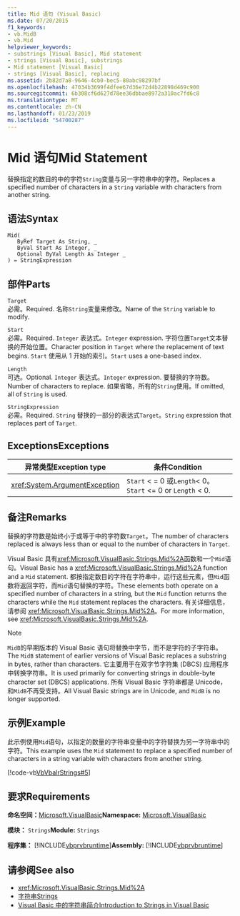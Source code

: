 ```yaml
---
title: Mid 语句 (Visual Basic)
ms.date: 07/20/2015
f1_keywords:
- vb.MidB
- vb.Mid
helpviewer_keywords:
- substrings [Visual Basic], Mid statement
- strings [Visual Basic], substrings
- Mid statement [Visual Basic]
- strings [Visual Basic], replacing
ms.assetid: 2b82d7a8-9646-4cb0-bec5-80abc98297bf
ms.openlocfilehash: 47034b3699f4dfee67d36e72d4b22898d469c900
ms.sourcegitcommit: 6b308cf6d627d78ee36dbbae8972a310ac7fd6c8
ms.translationtype: MT
ms.contentlocale: zh-CN
ms.lasthandoff: 01/23/2019
ms.locfileid: "54700287"
---
```

# <a name="mid-statement"></a><span data-ttu-id="4c7da-102">Mid 语句</span><span class="sxs-lookup"><span data-stu-id="4c7da-102">Mid Statement</span></span>
<span data-ttu-id="4c7da-103">替换指定的数目的中的字符`String`变量与另一字符串中的字符。</span><span class="sxs-lookup"><span data-stu-id="4c7da-103">Replaces a specified number of characters in a `String` variable with characters from another string.</span></span>  
  
## <a name="syntax"></a><span data-ttu-id="4c7da-104">语法</span><span class="sxs-lookup"><span data-stu-id="4c7da-104">Syntax</span></span>  
  
```  
Mid( _  
   ByRef Target As String, _  
   ByVal Start As Integer, _  
   Optional ByVal Length As Integer _  
) = StringExpression  
```  
  
## <a name="parts"></a><span data-ttu-id="4c7da-105">部件</span><span class="sxs-lookup"><span data-stu-id="4c7da-105">Parts</span></span>  
 `Target`  
 <span data-ttu-id="4c7da-106">必需。</span><span class="sxs-lookup"><span data-stu-id="4c7da-106">Required.</span></span> <span data-ttu-id="4c7da-107">名称`String`变量来修改。</span><span class="sxs-lookup"><span data-stu-id="4c7da-107">Name of the `String` variable to modify.</span></span>  
  
 `Start`  
 <span data-ttu-id="4c7da-108">必需。</span><span class="sxs-lookup"><span data-stu-id="4c7da-108">Required.</span></span> <span data-ttu-id="4c7da-109">`Integer` 表达式。</span><span class="sxs-lookup"><span data-stu-id="4c7da-109">`Integer` expression.</span></span> <span data-ttu-id="4c7da-110">字符位置`Target`文本替换的开始位置。</span><span class="sxs-lookup"><span data-stu-id="4c7da-110">Character position in `Target` where the replacement of text begins.</span></span> <span data-ttu-id="4c7da-111">`Start` 使用从 1 开始的索引。</span><span class="sxs-lookup"><span data-stu-id="4c7da-111">`Start` uses a one-based index.</span></span>  
  
 `Length`  
 <span data-ttu-id="4c7da-112">可选。</span><span class="sxs-lookup"><span data-stu-id="4c7da-112">Optional.</span></span> <span data-ttu-id="4c7da-113">`Integer` 表达式。</span><span class="sxs-lookup"><span data-stu-id="4c7da-113">`Integer` expression.</span></span> <span data-ttu-id="4c7da-114">要替换的字符数。</span><span class="sxs-lookup"><span data-stu-id="4c7da-114">Number of characters to replace.</span></span> <span data-ttu-id="4c7da-115">如果省略，所有的`String`使用。</span><span class="sxs-lookup"><span data-stu-id="4c7da-115">If omitted, all of `String` is used.</span></span>  
  
 `StringExpression`  
 <span data-ttu-id="4c7da-116">必需。</span><span class="sxs-lookup"><span data-stu-id="4c7da-116">Required.</span></span> <span data-ttu-id="4c7da-117">`String` 替换的一部分的表达式`Target`。</span><span class="sxs-lookup"><span data-stu-id="4c7da-117">`String` expression that replaces part of `Target`.</span></span>  
  
## <a name="exceptions"></a><span data-ttu-id="4c7da-118">Exceptions</span><span class="sxs-lookup"><span data-stu-id="4c7da-118">Exceptions</span></span>  
  
|<span data-ttu-id="4c7da-119">异常类型</span><span class="sxs-lookup"><span data-stu-id="4c7da-119">Exception type</span></span>|<span data-ttu-id="4c7da-120">条件</span><span class="sxs-lookup"><span data-stu-id="4c7da-120">Condition</span></span>|  
|--------------------|---------------|  
|<xref:System.ArgumentException>|<span data-ttu-id="4c7da-121">`Start` < = 0 或`Length`< 0。</span><span class="sxs-lookup"><span data-stu-id="4c7da-121">`Start` <= 0 or `Length` < 0.</span></span>|  
  
## <a name="remarks"></a><span data-ttu-id="4c7da-122">备注</span><span class="sxs-lookup"><span data-stu-id="4c7da-122">Remarks</span></span>  
 <span data-ttu-id="4c7da-123">替换的字符数是始终小于或等于中的字符数`Target`。</span><span class="sxs-lookup"><span data-stu-id="4c7da-123">The number of characters replaced is always less than or equal to the number of characters in `Target`.</span></span>  
  
 <span data-ttu-id="4c7da-124">Visual Basic 具有<xref:Microsoft.VisualBasic.Strings.Mid%2A>函数和一个`Mid`语句。</span><span class="sxs-lookup"><span data-stu-id="4c7da-124">Visual Basic has a <xref:Microsoft.VisualBasic.Strings.Mid%2A> function and a `Mid` statement.</span></span> <span data-ttu-id="4c7da-125">都按指定数目的字符在字符串中，运行这些元素，但`Mid`函数将返回字符，而`Mid`语句替换的字符。</span><span class="sxs-lookup"><span data-stu-id="4c7da-125">These elements both operate on a specified number of characters in a string, but the `Mid` function returns the characters while the `Mid` statement replaces the characters.</span></span> <span data-ttu-id="4c7da-126">有关详细信息，请参阅 <xref:Microsoft.VisualBasic.Strings.Mid%2A>。</span><span class="sxs-lookup"><span data-stu-id="4c7da-126">For more information, see <xref:Microsoft.VisualBasic.Strings.Mid%2A>.</span></span>  
  
> [!NOTE]
>  <span data-ttu-id="4c7da-127">`MidB`的早期版本的 Visual Basic 语句将替换中字节，而不是字符的子字符串。</span><span class="sxs-lookup"><span data-stu-id="4c7da-127">The `MidB` statement of earlier versions of Visual Basic replaces a substring in bytes, rather than characters.</span></span> <span data-ttu-id="4c7da-128">它主要用于在双字节字符集 (DBCS) 应用程序中转换字符串。</span><span class="sxs-lookup"><span data-stu-id="4c7da-128">It is used primarily for converting strings in double-byte character set (DBCS) applications.</span></span> <span data-ttu-id="4c7da-129">所有 Visual Basic 字符串都是 Unicode，和`MidB`不再受支持。</span><span class="sxs-lookup"><span data-stu-id="4c7da-129">All Visual Basic strings are in Unicode, and `MidB` is no longer supported.</span></span>  
  
## <a name="example"></a><span data-ttu-id="4c7da-130">示例</span><span class="sxs-lookup"><span data-stu-id="4c7da-130">Example</span></span>  
 <span data-ttu-id="4c7da-131">此示例使用`Mid`语句，以指定的数量的字符串变量中的字符替换为另一字符串中的字符。</span><span class="sxs-lookup"><span data-stu-id="4c7da-131">This example uses the `Mid` statement to replace a specified number of characters in a string variable with characters from another string.</span></span>  
  
 [!code-vb[VbVbalrStrings#5](../../../visual-basic/language-reference/functions/codesnippet/VisualBasic/mid-statement_1.vb)]  
  
## <a name="requirements"></a><span data-ttu-id="4c7da-132">要求</span><span class="sxs-lookup"><span data-stu-id="4c7da-132">Requirements</span></span>  
 <span data-ttu-id="4c7da-133">**命名空间：**[Microsoft.VisualBasic](../../../visual-basic/language-reference/runtime-library-members.md)</span><span class="sxs-lookup"><span data-stu-id="4c7da-133">**Namespace:** [Microsoft.VisualBasic](../../../visual-basic/language-reference/runtime-library-members.md)</span></span>  
  
 <span data-ttu-id="4c7da-134">**模块：** `Strings`</span><span class="sxs-lookup"><span data-stu-id="4c7da-134">**Module:** `Strings`</span></span>  
  
 <span data-ttu-id="4c7da-135">**程序集：** [!INCLUDE[vbprvbruntime](~/includes/vbprvbruntime-md.md)]</span><span class="sxs-lookup"><span data-stu-id="4c7da-135">**Assembly:** [!INCLUDE[vbprvbruntime](~/includes/vbprvbruntime-md.md)]</span></span>  
  
## <a name="see-also"></a><span data-ttu-id="4c7da-136">请参阅</span><span class="sxs-lookup"><span data-stu-id="4c7da-136">See also</span></span>
- <xref:Microsoft.VisualBasic.Strings.Mid%2A>
- [<span data-ttu-id="4c7da-137">字符串</span><span class="sxs-lookup"><span data-stu-id="4c7da-137">Strings</span></span>](../../../visual-basic/programming-guide/language-features/strings/index.md)
- [<span data-ttu-id="4c7da-138">Visual Basic 中的字符串简介</span><span class="sxs-lookup"><span data-stu-id="4c7da-138">Introduction to Strings in Visual Basic</span></span>](../../../visual-basic/programming-guide/language-features/strings/introduction-to-strings.md)
